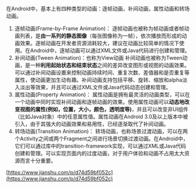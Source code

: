在Android中，基本上有四种类型的动画：逐帧动画，补间动画，属性动画和转场动画。

1. 逐帧动画(Frame-by-Frame Animation)：
逐帧动画也被称为帧动画或者帧动画列表，是**由一系列的静态图像**（每张图像称为一帧），依次播放而形成的动画效果。逐帧动画在开发者资源消耗较大，建议在动画比较简单的情况下使用。在Android中，逐帧动画可以通过XML文件或Java代码进行创建和管理。
2. 补间动画(Tween Animation)：也称为View动画
补间动画也被称为Tween动画，是一种**利用起始状态和结束状态**之间的差异改变图形或视图的动画效果。可以通过补间动画设置来控制动画持续时间、重复次数、差值器和是否重复等属性，使动画更加生动有趣。补间动画支持包括平移、旋转、缩放和alpha淡入淡出等效果，并且可以通过XML文件或Java代码动态创建和管理。
3. 属性动画(Property Animation)：
属性动画是拥有最灵活的动画类型，可以在一个动画中同时实现补间动画和逐帧动画的效果。使用属性动画可以**动态地改变视图的属性(例如，位置，大小，颜色，透明度等)**，并且可以改变非UI组件（比如Java对象）中的任意属性值。属性动画在Android 3.0及以上版本中被引入，由于其强大的动画效果和易用性，已经逐渐取代了补间动画。
4. 转场动画(Transition Animation)：
转场动画，也称场景过渡动画，可以在两个Activity之间或两个Fragment之间进行场景切换过渡动画。在Android中，它们可以通过库中的transition-framework实现，可以通过XML或Java代码创建和管理。可以实现页面内的过度动画，对于用户体验和动画不占用太大资源而言十分重要。

[https://www.jianshu.com/p/d74d59bf052c](https://www.jianshu.com/p/d74d59bf052c)
